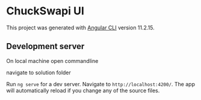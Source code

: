 # ChuckSwapi UI

This project was generated with [Angular CLI](https://github.com/angular/angular-cli) version 11.2.15.

## Development server

On local machine open commandline

navigate to solution folder

Run `ng serve` for a dev server. Navigate to `http://localhost:4200/`. The app will automatically reload if you change any of the source files.

